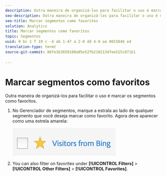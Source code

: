 ```yaml
---
description: Outra maneira de organizá-los para facilitar o uso é marcar os segmentos como favoritos.
seo-description: Outra maneira de organizá-los para facilitar o uso é marcar os segmentos como favoritos.
seo-title: Marcar segmentos como favoritos
solution: Analytics
title: Marcar segmentos como favoritos
topic: Segmentos
uuid: 0 bc 1 f 19 c -4 ab 1-47 a 2-8 dd 4-9 aa 0015846 ed
translation-type: tm+mt
source-git-commit: 86fe1b3650100a05e52fb2102134fee515c871b1

---
```



# Marcar segmentos como favoritos

Outra maneira de organizá-los para facilitar o uso é marcar os segmentos como favoritos.

1. No Gerenciador de segmentos, marque a estrala ao lado de qualquer segmento que você deseja marcar como favorito. Agora deve aparecer como uma estrela amarela:

   ![](assets/favorites.png)

1. You can also filter on favorites under **[!UICONTROL Filters]** &gt; **[!UICONTROL Other Filters]** &gt; **[!UICONTROL Favorites]**.
